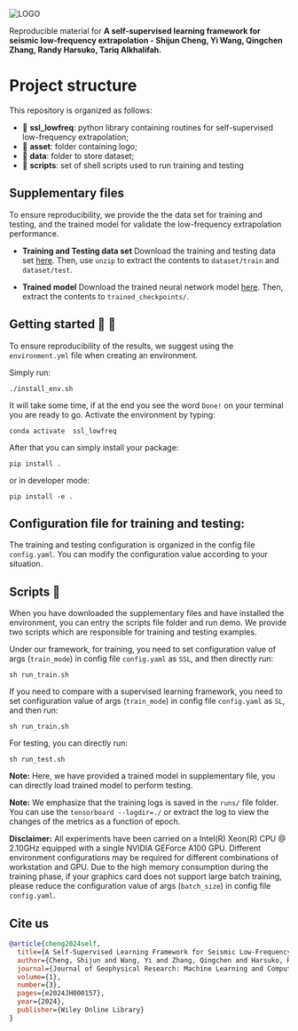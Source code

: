 ![LOGO](https://github.com/DeepWave-KAUST/SSL-Lowfrequency_extrapolation/blob/main/asset/logo.jpg)

Reproducible material for **A self-supervised learning framework for seismic low-frequency extrapolation - Shijun Cheng, Yi Wang, Qingchen Zhang, Randy Harsuko, Tariq Alkhalifah.**

# Project structure
This repository is organized as follows:

* :open_file_folder: **ssl_lowfreq**: python library containing routines for self-supervised low-frequency extrapolation;
* :open_file_folder: **asset**: folder containing logo;
* :open_file_folder: **data**: folder to store dataset;
* :open_file_folder: **scripts**: set of shell scripts used to run training and testing

## Supplementary files
To ensure reproducibility, we provide the the data set for training and testing, and the trained model for validate the low-frequency extrapolation performance. 

* **Training and Testing data set**
Download the training and testing data set [here](https://drive.google.com/file/d/1VXcms_hpkMde7k41iuODtF33pOwHaU6b/view?usp=drive_link). Then, use `unzip` to extract the contents to `dataset/train` and `dataset/test`.

* **Trained model**
Download the trained neural network model [here](https://drive.google.com/file/d/1tL1mvziKAhMVop3DNcQOvwRwft5rFdwt/view?usp=drive_link). Then, extract the contents to `trained_checkpoints/`.

## Getting started :space_invader: :robot:
To ensure reproducibility of the results, we suggest using the `environment.yml` file when creating an environment.

Simply run:
```
./install_env.sh
```
It will take some time, if at the end you see the word `Done!` on your terminal you are ready to go. Activate the environment by typing:
```
conda activate  ssl_lowfreq
```

After that you can simply install your package:
```
pip install .
```
or in developer mode:
```
pip install -e .
```

## Configuration file for training and testing:
The training and testing configuration is organized in the config file `config.yaml`. You can modify the configuration value according to your situation.

## Scripts :page_facing_up:
When you have downloaded the supplementary files and have installed the environment, you can entry the scripts file folder and run demo. We provide two scripts which are responsible for training and testing examples.

Under our framework, for training, you need to set configuration value of args (`train_mode`) in config file `config.yaml` as `SSL`, and then directly run:
```
sh run_train.sh
```

If you need to compare with a supervised learning framework, you need to set configuration value of args (`train_mode`) in config file `config.yaml` as `SL`, and then run:
```
sh run_train.sh
```

For testing, you can directly run:
```
sh run_test.sh
```
**Note:** Here, we have provided a trained model in supplementary file, you can directly load trained model to perform testing.

**Note:** We emphasize that the training logs is saved in the `runs/` file folder. You can use the `tensorboard --logdir=./` or extract the log to view the changes of the metrics as a function of epoch.

**Disclaimer:** All experiments have been carried on a Intel(R) Xeon(R) CPU @ 2.10GHz equipped with a single NVIDIA GEForce A100 GPU. Different environment 
configurations may be required for different combinations of workstation and GPU. Due to the high memory consumption during the training phase, if your graphics card does not support large batch training, please reduce the configuration value of args (`batch_size`) in config file `config.yaml`.

## Cite us 
```bibtex
@article{cheng2024self,
  title={A Self-Supervised Learning Framework for Seismic Low-Frequency Extrapolation},
  author={Cheng, Shijun and Wang, Yi and Zhang, Qingchen and Harsuko, Randy and Alkhalifah, Tariq},
  journal={Journal of Geophysical Research: Machine Learning and Computation},
  volume={1},
  number={3},
  pages={e2024JH000157},
  year={2024},
  publisher={Wiley Online Library}
}

